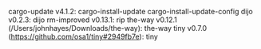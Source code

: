 cargo-update v4.1.2:
    cargo-install-update
    cargo-install-update-config
dijo v0.2.3:
    dijo
rm-improved v0.13.1:
    rip
the-way v0.12.1 (/Users/johnhayes/Downloads/the-way):
    the-way
tiny v0.7.0 (https://github.com/osa1/tiny#2949fb7e):
    tiny
